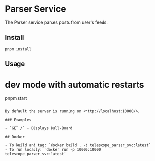 # Parser Service

The Parser service parses posts from user's feeds.

## Install

```
pnpm install
```

## Usage

# dev mode with automatic restarts

pnpm start

```

By default the server is running on <http://localhost:10000/>.

### Examples

- `GET /` - Displays Bull-Board

## Docker

- To build and tag: `docker build . -t telescope_parser_svc:latest`
- To run locally: `docker run -p 10000:10000 telescope_parser_svc:latest`
```
